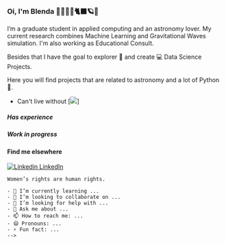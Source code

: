 ### Oi, I'm Blenda 👩🏻‍💻💪🐈‍⬛🪐🌖

I’m a graduate student in applied computing and an astronomy lover. My current research combines Machine Learning and Gravitational Waves simulation. I'm also working as Educational Consult.  

Besides that I have the goal to explorer 🔭 and create 💻 Data Science Projects. 

Here you will find projects that are related to astronomy and a lot of Python 🐍. 

- Can't live without [<img src="https://img.icons8.com/color/64/000000/python.png&style=flat-square">]
##### Has experience 
##### Work in progress

#### Find me elsewhere

[![Linkedin](https://i.stack.imgur.com/gVE0j.png) LinkedIn](https://www.linkedin.com/in/blendaguedes/)


```
Women’s rights are human rights. 
```


```- 🔭 I’m currently working on ...
- 🌱 I’m currently learning ...
- 👯 I’m looking to collaborate on ...
- 🤔 I’m looking for help with ...
- 💬 Ask me about ...
- 📫 How to reach me: ...
- 😄 Pronouns: ...
- ⚡ Fun fact: ...
-->

